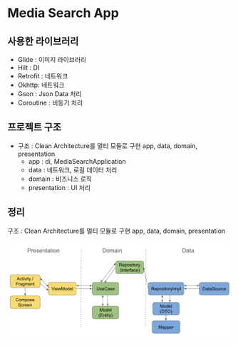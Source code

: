# Media Search App

사용한 라이브러리
--------------
* Glide : 이미지 라이브러리
* Hilt : DI
* Retrofit : 네트워크
* Okhttp: 네트워크
* Gson : Json Data 처리
* Coroutine : 비동기 처리

프로젝트 구조
---------------------
* 구조 : Clean Architecture를 멀티 모듈로 구현 app, data, domain, presentation
    * app : di, MediaSearchApplication
    * data : 네트워크, 로컬 데이터 처리
    * domain : 비즈니스 로직
    * presentation : UI 처리

정리
--------------------

구조 : Clean Architecture를 멀티 모듈로 구현 app, data, domain, presentation

![img](./assets/architecture.png)